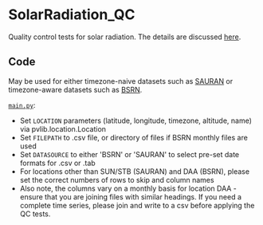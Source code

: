 # SolarRadiation_QC
Quality control tests for solar radiation.
The details are discussed [here](http://www.solarxy.org/2021/05/31/solar-radiation-quality-control-tests/).

## Code
May be used for either timezone-naive datasets such as [SAURAN](https://sauran.ac.za/) or timezone-aware datasets such as [BSRN](https://bsrn.awi.de/).

[`main.py`](main.py):
* Set `LOCATION` parameters (latitude, longitude, timezone, altitude, name) via pvlib.location.Location
* Set `FILEPATH` to .csv file, or directory of files if BSRN monthly files are used
* Set `DATASOURCE` to either 'BSRN' or 'SAURAN' to select pre-set date formats for .csv or .tab
* For locations other than SUN/STB (SAURAN) and DAA (BSRN), please set the correct numbers of rows to skip and column names
* Also note, the columns vary on a monthly basis for location DAA - ensure that you are joining files with similar headings. If you need a complete time series, please join and write to a csv before applying the QC tests.
